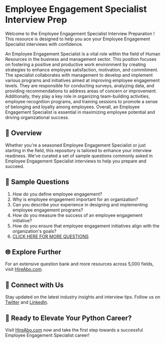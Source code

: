 # Employee Engagement Specialist Interview Prep

Welcome to the Employee Engagement Specialist Interview Preparation ! This resource is designed to help you ace your Employee Engagement Specialist interviews with confidence.

An Employee Engagement Specialist is a vital role within the field of Human Resources in the business and management sector. This position focuses on fostering a positive and productive work environment by creating strategies to enhance employee satisfaction, motivation, and commitment. The specialist collaborates with management to develop and implement various programs and initiatives aimed at improving employee engagement levels. They are responsible for conducting surveys, analyzing data, and providing recommendations to address areas of concern or improvement. Additionally, they play a key role in organizing team-building activities, employee recognition programs, and training sessions to promote a sense of belonging and loyalty among employees. Overall, an Employee Engagement Specialist is essential in maximizing employee potential and driving organizational success.

## 🚀 Overview

Whether you're a seasoned Employee Engagement Specialist or just starting in the field, this repository is tailored to enhance your interview readiness. We've curated a set of sample questions commonly asked in Employee Engagement Specialist interviews to help you prepare and succeed.

## 📝 Sample Questions

1. How do you define employee engagement?
2. Why is employee engagement important for an organization?
3. Can you describe your experience in designing and implementing employee engagement programs?
4. How do you measure the success of an employee engagement initiative?
5. How do you ensure that employee engagement initiatives align with the organization's goals?
6. [CLICK HERE FOR MORE QUESTIONS](https://hireabo.com/job/1_1_40/Employee%20Engagement%20Specialist)

## 🌐 Explore Further

For an extensive question bank and more resources across 5,000 fields, visit [HireAbo.com](https://www.hireabo.com).

## 📱 Connect with Us

Stay updated on the latest industry insights and interview tips. Follow us on [Twitter](https://twitter.com/hireabo) and [LinkedIn](https://www.linkedin.com/in/hire-abo-3609972a8/).

## 🚀 Ready to Elevate Your Python Career?

Visit [HireAbo.com](https://www.hireabo.com) now and take the first step towards a successful Employee Engagement Specialist career!